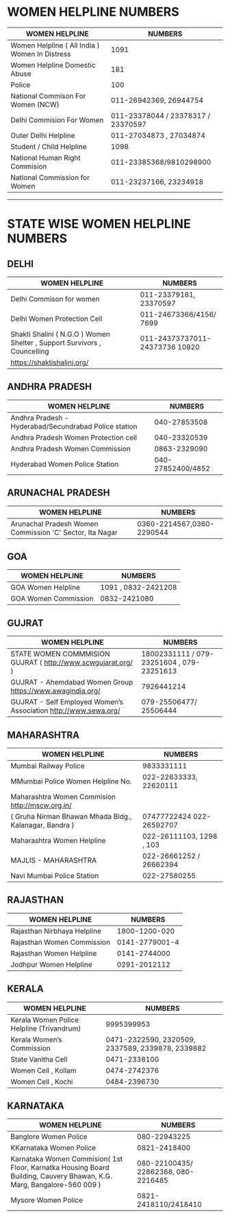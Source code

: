 # WOMEN HELPLINE NUMBERS

|  WOMEN HELPLINE | NUMBERS  | 
|----------|-------------|
|Women Helpline ( All India ) Women In Distress |  1091 | 
|Women Helpline Domestic Abuse |    181  |  
| Police | 	100 |  
| National Commison For Women (NCW) | 	011-26942369, 26944754 |  
| Delhi Commision For Women | 	011-23378044 / 23378317 / 23370597 |  
| Outer Delhi Helpline | 	011-27034873 , 27034874|  
| Student / Child Helpline | 		1098 |  
| National Human Right Commision| 		011-23385368/9810298900 |  
|National Commission for Women|  011-23237166, 23234918 | 




--- 




# STATE WISE WOMEN HELPLINE   NUMBERS  
## DELHI 
|  WOMEN HELPLINE |   NUMBERS   |
|----------|-------------|
|Delhi Commison for women|  011-23379181, 23370597 | 
|Delhi Women Protection Cell | 011-24673366/4156/ 7699 | 
|Shakti Shalini ( N.G.O ) Women Shelter , Support Survivors , Councelling |  011-24373737011-24373736 10920 |
https://shaktishalini.org/ |

## ANDHRA PRADESH
| WOMEN HELPLINE |  NUMBERS   | 
|----------|-------------|
| Andhra Pradesh - Hyderabad/Secundrabad Police station | 040-27853508 |
| Andhra Pradesh Women Protection cell | 040-23320539 | 
| Andhra Pradesh Women Commission | 0863-2329090 | 
| Hyderabad Women Police Station | 040-27852400/4852| 

## ARUNACHAL PRADESH

| WOMEN HELPLINE |  NUMBERS   | 
|----------|-------------|
| Arunachal Pradesh Women Commission 'C' Sector, Ita Nagar | 0360-2214567,0360-2290544|

 ## GOA

| WOMEN HELPLINE |  NUMBERS   | 
|----------|-------------|
| GOA Women Helpline | 1091 , 0832-2421208|
| GOA Women Commission  | 0832-2421080 |

 ## GUJRAT

| WOMEN HELPLINE |  NUMBERS   | 
|----------|-------------|
| STATE WOMEN COMMMISION GUJRAT ( http://www.scwgujarat.org/ ) | 18002331111 / 079-23251604 , 079-23251613|
| GUJRAT - Ahemdabad Women Group https://www.awagindia.org/ | 7926441214 | 
| GUJRAT - Self Employed Women’s Association http://www.sewa.org/ | 079-25506477/ 25506444 |




 ## MAHARASHTRA 

| WOMEN HELPLINE |  NUMBERS   | 
|----------|-------------|
| Mumbai Railway Police | 9833331111|
| MMumbai Police Women Helpline No.  |022-22633333, 22620111|
| Maharashtra Women Commision http://mscw.org.in/
( Gruha Nirman Bhawan Mhada Bldg., Kalanagar, Bandra ) | 07477722424  022-26592707|
| Maharashtra Women Helpline |022-26111103, 1298 , 103|
|MAJLIS - MAHARASHTRA | 022-26661252 / 26662394|
|Navi Mumbai Police Station | 022-27580255 |





 ## RAJASTHAN 

| WOMEN HELPLINE |  NUMBERS   | 
|----------|-------------|
| Rajasthan Nirbhaya Helpline | 1800-1200-020 |
| Rajasthan Women Commission | 0141-2779001-4 | 
| Rajasthan Women Helpline | 0141-2744000 |
|Jodhpur Women Helpline|0291-2012112 |



 ## KERALA

| WOMEN HELPLINE |  NUMBERS   | 
|----------|-------------|
|Kerala Women Police Helpline (Trivandrum) | 9995399953|
| Kerala Women’s Commission | 0471-2322590, 2320509, 2337589, 2339878, 2339882 |
|State Vanitha Cell | 0471-2338100|
|Women Cell , Kollam | 0474-2742376|
|Women Cell , Kochi | 0484-2396730|








## KARNATAKA

| WOMEN HELPLINE |  NUMBERS   | 
|----------|-------------|
| Banglore Women Police | 080-22943225 |
| KKarnataka Women Police |0821-2418400 |
|Karnataka Women Commision( 1st Floor, Karnatka Housing Board Building, Cauvery Bhawan, K.G. Marg, Bangalore-560 009 )| 080-22100435/ 22862368, 080-2216485|
| Mysore Women Police | 0821-2418110/2418410 |
